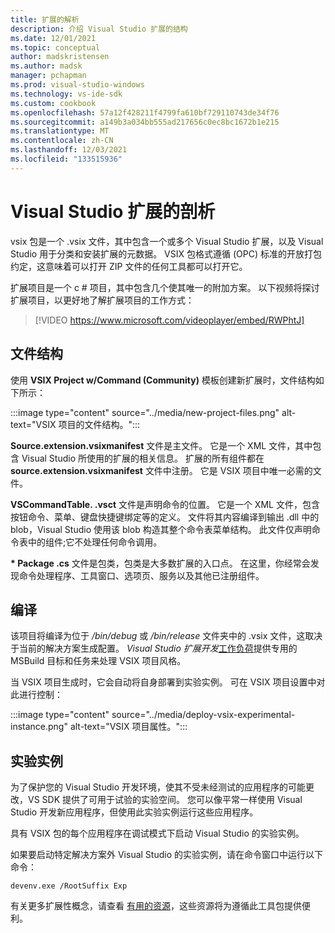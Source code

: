 ```yaml
---
title: 扩展的解析
description: 介绍 Visual Studio 扩展的结构
ms.date: 12/01/2021
ms.topic: conceptual
author: madskristensen
ms.author: madsk
manager: pchapman
ms.prod: visual-studio-windows
ms.technology: vs-ide-sdk
ms.custom: cookbook
ms.openlocfilehash: 57a12f428211f4799fa610bf729110743de34f76
ms.sourcegitcommit: a149b3a034bb555ad217656c0ec8bc1672b1e215
ms.translationtype: MT
ms.contentlocale: zh-CN
ms.lasthandoff: 12/03/2021
ms.locfileid: "133515936"
---
```

# <a name="anatomy-of-a-visual-studio-extension"></a>Visual Studio 扩展的剖析

vsix 包是一个 .vsix 文件，其中包含一个或多个 Visual Studio 扩展，以及 Visual Studio 用于分类和安装扩展的元数据。 VSIX 包格式遵循 (OPC) 标准的开放打包约定，这意味着可以打开 ZIP 文件的任何工具都可以打开它。

扩展项目是一个 c # 项目，其中包含几个使其唯一的附加方案。 以下视频将探讨扩展项目，以更好地了解扩展项目的工作方式：

> [!VIDEO https://www.microsoft.com/videoplayer/embed/RWPhtJ]

## <a name="file-structure"></a>文件结构
使用 **VSIX Project w/Command (Community)** 模板创建新扩展时，文件结构如下所示：

:::image type="content" source="../media/new-project-files.png" alt-text="VSIX 项目的文件结构。":::

**Source.extension.vsixmanifest** 文件是主文件。 它是一个 XML 文件，其中包含 Visual Studio 所使用的扩展的相关信息。 扩展的所有组件都在 **source.extension.vsixmanifest** 文件中注册。 它是 VSIX 项目中唯一必需的文件。

**VSCommandTable. .vsct** 文件是声明命令的位置。 它是一个 XML 文件，包含按钮命令、菜单、键盘快捷键绑定等的定义。 文件将其内容编译到输出 .dll 中的 blob，Visual Studio 使用该 blob 构造其整个命令表菜单结构。 此文件仅声明命令表中的组件;它不处理任何命令调用。

**\* Package .cs** 文件是包类，包类是大多数扩展的入口点。 在这里，你经常会发现命令处理程序、工具窗口、选项页、服务以及其他已注册组件。

## <a name="compilation"></a>编译
该项目将编译为位于 */bin/debug* 或 */bin/release* 文件夹中的 .vsix 文件，这取决于当前的解决方案生成配置。 *Visual Studio 扩展开发*[工作负荷](get-tools.md)提供专用的 MSBuild 目标和任务来处理 VSIX 项目风格。

当 VSIX 项目生成时，它会自动将自身部署到实验实例。 可在 VSIX 项目设置中对此进行控制： 

:::image type="content" source="../media/deploy-vsix-experimental-instance.png" alt-text="VSIX 项目属性。":::

## <a name="experimental-instance"></a>实验实例
为了保护您的 Visual Studio 开发环境，使其不受未经测试的应用程序的可能更改，VS SDK 提供了可用于试验的实验空间。 您可以像平常一样使用 Visual Studio 开发新应用程序，但使用此实验实例运行这些应用程序。

具有 VSIX 包的每个应用程序在调试模式下启动 Visual Studio 的实验实例。

如果要启动特定解决方案外 Visual Studio 的实验实例，请在命令窗口中运行以下命令：

```shell
devenv.exe /RootSuffix Exp
```

有关更多扩展性概念，请查看 [有用的资源](useful-resources.md)，这些资源将为遵循此工具包提供便利。
